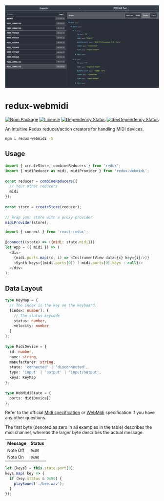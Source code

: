 ![Cover Image][cover-url]

# redux-webmidi

[![Npm Package][npm-img]][npm-url]
[![License][license-img]][license-url]
[![Dependency Status][david-img]][david-url]
[![devDependency Status][david-dev-img]][david-dev-url]

An intuitive Redux reducer/action creators for handling MIDI devices.

```bash
npm i redux-webmidi -S
```

## Usage

```js
import { createStore, combineReducers } from 'redux';
import { midiReducer as midi, midiProvider } from 'redux-webmidi';

const reducer = combineReducers({
  // Your other reducers
  midi
});

const store = createStore(reducer);

// Wrap your store with a proxy provider
midiProvider(store);

```

```js
import { connect } from 'react-redux';

@connect((state) => ({midi: state.midi}))
let App = ({ midi }) => (
  <div>
    {midi.ports.map((c, i) => <InstrumentView data={c} key={i}/>)}
    <Synth keys={(midi.ports[0]) ? midi.ports[0].keys : null}/>
  </div>
);

```

## Data Layout

```ts
type KeyMap = {
  // The index is the key on the keyboard.
  [index: number]: {
    // The status keycode
    status: number,
    velocity: number
  }
};

type MidiDevice = {
  id: number,
  name: string,
  manufacturer: string,
  state: 'connected' | 'disconnected',
  type: 'input' | 'output' | 'input/output',
  keys: KeyMap
};

type WebMidiState = {
  ports: MidiDevice[]
};
```

Refer to the official [Midi specification](https://www.midi.org/specifications/item/table-1-summary-of-midi-message) or [WebMidi](https://webaudio.github.io/web-midi-api/) specification if you have any other questions.

The first byte (denoted as zero in all examples in the table) describes the midi channel, whereas the larger byte describes the actual message.

| Message  | Status |
|----------|--------|
| Note Off | `0x80` |
| Note On  | `0x90` | 

```js
let {keys} = this.state.port[0];
keys.map( key => {
  if (key.status & 0x90) {
    playSound('./bee.wav');
  }
});
```

[cover-url]: docs/cover.png
[license-img]: http://img.shields.io/:license-mit-blue.svg?style=flat-square
[license-url]: https://opensource.org/licenses/MIT
[david-url]: https://david-dm.org/plus1tv/redux-webmidi
[david-img]: https://david-dm.org/plus1tv/redux-webmidi.svg?style=flat-square
[david-dev-url]: https://david-dm.org/plus1tv/redux-webmidi#info=devDependencies
[david-dev-img]: https://david-dm.org/plus1tv/redux-webmidi/dev-status.svg?style=flat-square
[travis-img]: https://img.shields.io/travis/plus1tv/redux-webmidi.svg?style=flat-square
[travis-url]:https://travis-ci.org/plus1tv/redux-webmidi
[codecov-img]:https://img.shields.io/codecov/c/github/plus1tv/redux-webmidi.svg?style=flat-square
[codecov-url]: https://codecov.io/gh/plus1tv/redux-webmidi
[npm-img]: https://img.shields.io/npm/v/redux-webmidi.svg?style=flat-square
[npm-url]: http://npm.im/redux-webmidi
[npm-download-img]: https://img.shields.io/npm/dm/redux-webmidi.svg?style=flat-square
